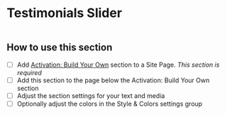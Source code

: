 # Testimonials Slider

<figure><img src="https://import.cdn.thinkific.com/164072/courses/2010960/Testimonials-220924-102200.jpg" alt=""><figcaption></figcaption></figure>



## How to use this section

* [ ] Add [Activation: Build Your Own](activation-build-your-own-section.md) section to a Site Page. _This section is required_
* [ ] Add this section to the page below the Activation: Build Your Own section
* [ ] Adjust the section settings for your text and media
* [ ] Optionally adjust the colors in the Style & Colors settings group
